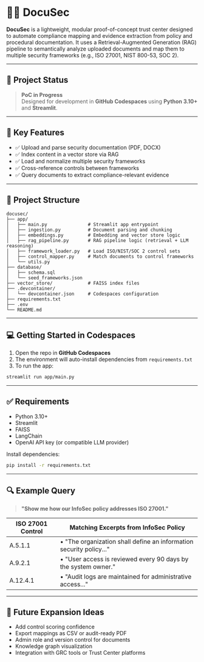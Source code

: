 # 📄🔐 DocuSec

**DocuSec** is a lightweight, modular proof-of-concept trust center designed to automate compliance mapping and evidence extraction from policy and procedural documentation. It uses a Retrieval-Augmented Generation (RAG) pipeline to semantically analyze uploaded documents and map them to multiple security frameworks (e.g., ISO 27001, NIST 800-53, SOC 2).

---

## 🚧 Project Status

> **PoC in Progress**  
Designed for development in **GitHub Codespaces** using **Python 3.10+** and **Streamlit**.

---

## 🎯 Key Features

- ✅ Upload and parse security documentation (PDF, DOCX)
- ✅ Index content in a vector store via RAG
- ✅ Load and normalize multiple security frameworks
- ✅ Cross-reference controls between frameworks
- ✅ Query documents to extract compliance-relevant evidence

---

## 🧱 Project Structure

```
docusec/
├── app/
│   ├── main.py               # Streamlit app entrypoint
│   ├── ingestion.py          # Document parsing and chunking
│   ├── embeddings.py         # Embedding and vector store logic
│   ├── rag_pipeline.py       # RAG pipeline logic (retrieval + LLM reasoning)
│   ├── framework_loader.py   # Load ISO/NIST/SOC 2 control sets
│   ├── control_mapper.py     # Match documents to control frameworks
│   └── utils.py
├── database/
│   ├── schema.sql
│   └── seed_frameworks.json
├── vector_store/             # FAISS index files
├── .devcontainer/
│   └── devcontainer.json     # Codespaces configuration
├── requirements.txt
├── .env
└── README.md
```

---

## 💻 Getting Started in Codespaces

1. Open the repo in **GitHub Codespaces**
2. The environment will auto-install dependencies from `requirements.txt`
3. To run the app:

```bash
streamlit run app/main.py
```

---

## ✅ Requirements

- Python 3.10+
- Streamlit
- FAISS
- LangChain
- OpenAI API key (or compatible LLM provider)

Install dependencies:

```bash
pip install -r requirements.txt
```

---

## 🔍 Example Query

> **"Show me how our InfoSec policy addresses ISO 27001."**

| ISO 27001 Control | Matching Excerpts from InfoSec Policy                              |
|------------------|---------------------------------------------------------------------|
| A.5.1.1          | • "The organization shall define an information security policy..." |
| A.9.2.1          | • "User access is reviewed every 90 days by the system owner."      |
| A.12.4.1         | • "Audit logs are maintained for administrative access..."          |

---

## 🧭 Future Expansion Ideas

- Add control scoring confidence
- Export mappings as CSV or audit-ready PDF
- Admin role and version control for documents
- Knowledge graph visualization
- Integration with GRC tools or Trust Center platforms
